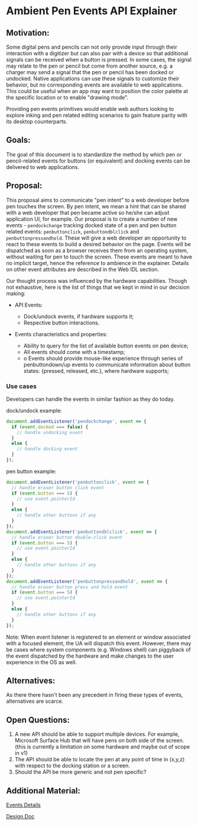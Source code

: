 # Ambient Pen Events API Explainer

## Motivation:
Some digital pens and pencils can not only provide input through their interaction with a digitizer but can also pair with a device so that additional signals can be received when a button is pressed. In some cases, the signal may relate to the pen or pencil but come from another source, e.g. a charger may send a signal that the pen or pencil has been docked or undocked.  Native applications can use these signals to customize their behavior, but no corresponding events are available to web applications.
This could be useful when an app may want to position the color palette at the specific location or to enable "drawing mode". 

Providing pen events primitives would enable web authors looking to explore inking and pen related editing scenarios to gain feature parity with its desktop counterparts. 


## Goals:
The goal of this document is to standardize the method by which pen or pencil-related events for buttons (or equivalent) and docking events can be delivered to web applications.

## Proposal:
This proposal aims to communicate "pen intent" to a web developer before pen touches the screen. By pen intent, we mean a hint that can be shared with a web developer that pen became active so he/she can adjust application UI, for example.
Our proposal is to create a number of new events - ``pendockchange`` tracking docked state of a pen and pen button related events: ``penbuttonclick``, ``penbuttondblclick`` and ``penbuttonpressandhold``. These will give a web developer an opportunity to react to these events to build a desired behavior on the page. Events will be dispatched as soon as a browser receives them from an operating system, without waiting for pen to touch the screen. These events are meant to have no implicit target, hence the reference to ambience in the explainer. Details on other event attributes are described in the Web IDL section.

Our thought process was influenced by the hardware capabilities. Though not exhaustive, here is the list of things that we kept in mind in our decision making: 

* API Events:
  * Dock/undock events, if hardware supports it;
  * Respective button interactions.
  
* Events characteristics and properties:
  * Ability to query for the list of available button events on pen device;
  * All events should come with a timestamp;
  * o	Events should provide mouse-like experience through series of penbuttondown/up events to communicate information about button states: {pressed, released, etc.}, where hardware supports;

### Use cases
Developers can handle the events in similar fashion as they do today.

dock/undock example:
```javascript
document.addEventListener('pendockchange', event => {
  if (event.docked === false) {
    // handle undocking event
  }
  else {
    // handle docking event
  }
});
```

pen button example:
```javascript
document.addEventListener('penbuttonclick', event => {
  // handle eraser button click event
  if (event.button === 5) {
    // use event.pointerId
  }
  else {
    // handle other buttons if any
  }
});
document.addEventListener('penbuttondblclick', event => {
  // handle eraser button double-click event
  if (event.button === 5) {
    // use event.pointerId
  }
  else {
    // handle other buttons if any
  }
});
document.addEventListener('penbuttonpressandhold', event => {
  // handle eraser button press and hold event
  if (event.button === 5) {
    // use event.pointerId
  }
  else {
    // handle other buttons if any
  }
});
```

Note: When event listener is registered to an element or window associated with a focused element, the UA will dispatch this event. However, there may be cases where system components (e.g. Windows shell) can piggyback of the event dispatched by the hardware and make changes to the user experience in the OS as well.

## Alternatives:
As there there hasn't been any precedent in firing these types of events, alternatives are scarce.

## Open Questions:
1. A new API should be able to support multiple devices. For example, Microsoft Surface Hub that will have pens on both side of the screen. (this is currently a limitation on some hardware and maybe out of scope in v1)
1. The API should be able to locate the pen at any point of time in (x,y,z) with respect to the docking station or a screen.
1. Should the API be more generic and not pen specific?

## Additional Material:
[Events Details](eventdetails.md)

[Design Doc]()

